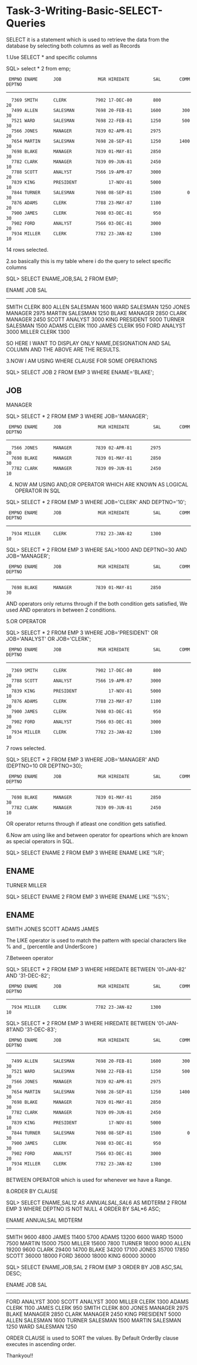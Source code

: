 # Task-3-Writing-Basic-SELECT-Queries
SELECT it is a statement which is used to retrieve the data from the database by selecting both columns as well as Records 

1.Use SELECT * and specific columns

SQL> select * 
  2  from emp;

     EMPNO ENAME      JOB              MGR HIREDATE         SAL       COMM     DEPTNO
---------- ---------- --------- ---------- --------- ---------- ---------- ----------
      7369 SMITH      CLERK           7902 17-DEC-80        800                    20
      7499 ALLEN      SALESMAN        7698 20-FEB-81       1600        300         30
      7521 WARD       SALESMAN        7698 22-FEB-81       1250        500         30
      7566 JONES      MANAGER         7839 02-APR-81       2975                    20
      7654 MARTIN     SALESMAN        7698 28-SEP-81       1250       1400         30
      7698 BLAKE      MANAGER         7839 01-MAY-81       2850                    30
      7782 CLARK      MANAGER         7839 09-JUN-81       2450                    10
      7788 SCOTT      ANALYST         7566 19-APR-87       3000                    20
      7839 KING       PRESIDENT            17-NOV-81       5000                    10
      7844 TURNER     SALESMAN        7698 08-SEP-81       1500          0         30
      7876 ADAMS      CLERK           7788 23-MAY-87       1100                    20
      7900 JAMES      CLERK           7698 03-DEC-81        950                    30
      7902 FORD       ANALYST         7566 03-DEC-81       3000                    20
      7934 MILLER     CLERK           7782 23-JAN-82       1300                    10

14 rows selected.

2.so basically this is my table where i do the query to select specific columns


SQL> SELECT ENAME,JOB,SAL
  2  FROM EMP;

ENAME      JOB              SAL
---------- --------- ----------
SMITH      CLERK            800
ALLEN      SALESMAN        1600
WARD       SALESMAN        1250
JONES      MANAGER         2975
MARTIN     SALESMAN        1250
BLAKE      MANAGER         2850
CLARK      MANAGER         2450
SCOTT      ANALYST         3000
KING       PRESIDENT       5000
TURNER     SALESMAN        1500
ADAMS      CLERK           1100
JAMES      CLERK            950
FORD       ANALYST         3000
MILLER     CLERK           1300

SO HERE I WANT TO DISPLAY ONLY NAME,DESIGNATION AND SAL COLUMN AND THE ABOVE ARE THE RESULTS.

3.NOW I AM USING WHERE CLAUSE FOR SOME OPERATIONS 

SQL> SELECT JOB
  2  FROM EMP
  3  WHERE ENAME='BLAKE';

JOB
---------
MANAGER

SQL> SELECT *
  2  FROM EMP
  3  WHERE JOB='MANAGER';

     EMPNO ENAME      JOB              MGR HIREDATE         SAL       COMM     DEPTNO
---------- ---------- --------- ---------- --------- ---------- ---------- ----------
      7566 JONES      MANAGER         7839 02-APR-81       2975                    20
      7698 BLAKE      MANAGER         7839 01-MAY-81       2850                    30
      7782 CLARK      MANAGER         7839 09-JUN-81       2450                    10

4. NOW AM USING AND,OR OPERATOR WHICH ARE KNOWN AS LOGICAL OPERATOR IN SQL

     
SQL> SELECT *
  2  FROM EMP 
  3  WHERE JOB='CLERK' AND DEPTNO='10';

     EMPNO ENAME      JOB              MGR HIREDATE         SAL       COMM     DEPTNO
---------- ---------- --------- ---------- --------- ---------- ---------- ----------
      7934 MILLER     CLERK           7782 23-JAN-82       1300                    10

SQL> SELECT *
  2  FROM EMP 
  3  WHERE SAL>1000 AND DEPTNO=30 AND JOB='MANAGER';

     EMPNO ENAME      JOB              MGR HIREDATE         SAL       COMM     DEPTNO
---------- ---------- --------- ---------- --------- ---------- ---------- ----------
      7698 BLAKE      MANAGER         7839 01-MAY-81       2850                    30

AND operators only returns through if the both condition gets satisfied, We used AND operators in between 2 conditions.

5.OR OPERATOR

SQL> SELECT *
  2  FROM EMP
  3  WHERE JOB='PRESIDENT' OR JOB='ANALYST' OR JOB='CLERK';

     EMPNO ENAME      JOB              MGR HIREDATE         SAL       COMM     DEPTNO
---------- ---------- --------- ---------- --------- ---------- ---------- ----------
      7369 SMITH      CLERK           7902 17-DEC-80        800                    20
      7788 SCOTT      ANALYST         7566 19-APR-87       3000                    20
      7839 KING       PRESIDENT            17-NOV-81       5000                    10
      7876 ADAMS      CLERK           7788 23-MAY-87       1100                    20
      7900 JAMES      CLERK           7698 03-DEC-81        950                    30
      7902 FORD       ANALYST         7566 03-DEC-81       3000                    20
      7934 MILLER     CLERK           7782 23-JAN-82       1300                    10
7 rows selected.

SQL> SELECT * 
  2  FROM EMP
  3  WHERE JOB='MANAGER' AND (DEPTNO=10 OR DEPTNO=30);

     EMPNO ENAME      JOB              MGR HIREDATE         SAL       COMM     DEPTNO
---------- ---------- --------- ---------- --------- ---------- ---------- ----------
      7698 BLAKE      MANAGER         7839 01-MAY-81       2850                    30
      7782 CLARK      MANAGER         7839 09-JUN-81       2450                    10

OR operator returns through if atleast one condition gets satisfied.

6.Now am using like and between operator for opeartions which are known as special operators in SQL.

SQL> SELECT ENAME
  2  FROM EMP
  3  WHERE ENAME LIKE '%R';

ENAME
----------
TURNER
MILLER

SQL> SELECT ENAME
  2  FROM EMP 
  3  WHERE ENAME LIKE '%S%';

ENAME
----------
SMITH
JONES
SCOTT
ADAMS
JAMES

The LIKE operator is used to match the pattern with special characters like % and _ (percentile and UnderScore )

7.Between operator 

SQL> SELECT *
  2  FROM EMP
  3  WHERE HIREDATE BETWEEN '01-JAN-82' AND '31-DEC-82';

     EMPNO ENAME      JOB              MGR HIREDATE         SAL       COMM     DEPTNO
---------- ---------- --------- ---------- --------- ---------- ---------- ----------
      7934 MILLER     CLERK           7782 23-JAN-82       1300                    10

SQL> SELECT *
  2  FROM EMP
  3  WHERE HIREDATE BETWEEN '01-JAN-81'AND '31-DEC-83';

     EMPNO ENAME      JOB              MGR HIREDATE         SAL       COMM     DEPTNO
---------- ---------- --------- ---------- --------- ---------- ---------- ----------
      7499 ALLEN      SALESMAN        7698 20-FEB-81       1600        300         30
      7521 WARD       SALESMAN        7698 22-FEB-81       1250        500         30
      7566 JONES      MANAGER         7839 02-APR-81       2975                    20
      7654 MARTIN     SALESMAN        7698 28-SEP-81       1250       1400         30
      7698 BLAKE      MANAGER         7839 01-MAY-81       2850                    30
      7782 CLARK      MANAGER         7839 09-JUN-81       2450                    10
      7839 KING       PRESIDENT            17-NOV-81       5000                    10
      7844 TURNER     SALESMAN        7698 08-SEP-81       1500          0         30
      7900 JAMES      CLERK           7698 03-DEC-81        950                    30
      7902 FORD       ANALYST         7566 03-DEC-81       3000                    20
      7934 MILLER     CLERK           7782 23-JAN-82       1300                    10
BETWEEN OPERATOR which is used for whenever we have a Range.

8.ORDER BY CLAUSE

SQL>  SELECT ENAME,SAL*12 AS ANNUALSAL,SAL*6 AS MIDTERM
  2   FROM EMP
  3   WHERE DEPTNO IS NOT NULL
  4   ORDER BY SAL*6 ASC;

ENAME       ANNUALSAL    MIDTERM
---------- ---------- ----------
SMITH            9600       4800
JAMES           11400       5700
ADAMS           13200       6600
WARD            15000       7500
MARTIN          15000       7500
MILLER          15600       7800
TURNER          18000       9000
ALLEN           19200       9600
CLARK           29400      14700
BLAKE           34200      17100
JONES           35700      17850
SCOTT           36000      18000
FORD            36000      18000
KING            60000      30000


SQL> SELECT ENAME,JOB,SAL
  2  FROM EMP
  3  ORDER BY JOB ASC,SAL DESC;

ENAME      JOB              SAL
---------- --------- ----------
FORD       ANALYST         3000
SCOTT      ANALYST         3000
MILLER     CLERK           1300
ADAMS      CLERK           1100
JAMES      CLERK            950
SMITH      CLERK            800
JONES      MANAGER         2975
BLAKE      MANAGER         2850
CLARK      MANAGER         2450
KING       PRESIDENT       5000
ALLEN      SALESMAN        1600
TURNER     SALESMAN        1500
MARTIN     SALESMAN        1250
WARD       SALESMAN        1250                                             

ORDER CLAUSE is used to SORT the values.
By Default OrderBy clause executes in ascending order.

Thankyou!!


















